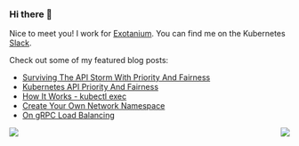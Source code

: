 ### Hi there 👋

Nice to meet you! I work for [Exotanium](https://exotanium.io/). You can find me on the Kubernetes [Slack](https://kubernetes.slack.com).

Check out some of my featured blog posts:

* [Surviving The API Storm With Priority And Fairness](https://www.openshift.com/blog/surviving-the-api-storm-with-api-priority-fairness)
* [Kubernetes API Priority And Fairness](https://itnext.io/kubernetes-api-priority-and-fairness-b1ef2b8a26a2?sk=8caee3ff05dc17de1abe2dad0bb66ac3)
* [How It Works - kubectl exec](https://itnext.io/how-it-works-kubectl-exec-e31325daa910?sk=e5261140e813905ff72ec2d7fd12ddf3)
* [Create Your Own Network Namespace](https://itnext.io/create-your-own-network-namespace-90aaebc745d?sk=96542e5aca4696282c43bb70175f0801)
* [On gRPC Load Balancing](https://itnext.io/on-grpc-load-balancing-683257c5b7b3)

<div>
  <img src="https://github-readme-stats.vercel.app/api?username=ihcsim&show_icons=true" />
  <img align="right" src="https://github-readme-stats.vercel.app/api/top-langs/?username=ihcsim" />
</div>
